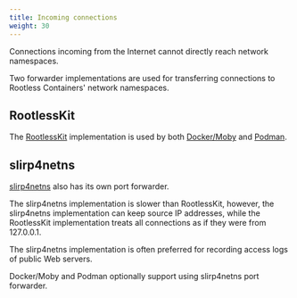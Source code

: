 ```yaml
---
title: Incoming connections
weight: 30
---
```


Connections incoming from the Internet cannot directly reach network namespaces.

Two forwarder implementations are used for transferring connections to Rootless Containers' network namespaces.

## RootlessKit

The [RootlessKit](/glossary#rootlesskit) implementation is used by both [Docker/Moby](/getting-started/docker/) and [Podman](/getting-started/podman/).

## slirp4netns

[slirp4netns](/glossary#slirp4netns) also has its own port forwarder.

The slirp4netns implementation is slower than RootlessKit, 
however, the slirp4netns implementation can keep source IP addresses,
while the RootlessKit implementation treats all connections as if they were from 127.0.0.1.

The slirp4netns implementation is often preferred for recording access logs of public Web servers.

Docker/Moby and Podman optionally support using slirp4netns port forwarder.
